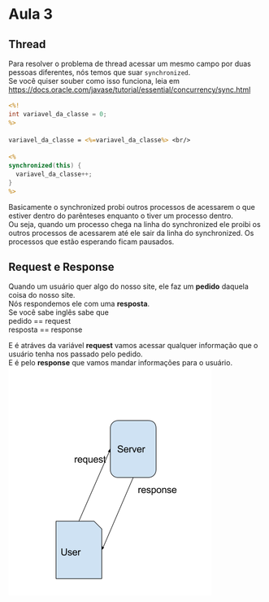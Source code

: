 # Aula 3

## Thread
Para resolver o problema de thread acessar um mesmo campo por duas pessoas diferentes, nós temos que suar `synchronized`.  
Se você quiser souber como isso funciona, leia em https://docs.oracle.com/javase/tutorial/essential/concurrency/sync.html  

```JSP
<%!
int variavel_da_classe = 0;
%>

variavel_da_classe = <%=variavel_da_classe%> <br/>

<%
synchronized(this) {
  variavel_da_classe++;
}
%>
```

Basicamente o synchronized probi outros processos de acessarem o que estiver dentro do parênteses enquanto o tiver um processo dentro.  
Ou seja, quando um processo chega na linha do synchronized ele proibi os outros processos de acessarem até ele sair da linha do synchronized. Os processos que estão esperando ficam pausados.  

## Request e Response
Quando um usuário quer algo do nosso site, ele faz um **pedido** daquela coisa do nosso site.  
Nós respondemos ele com uma **resposta**.  
Se você sabe inglês sabe que  
pedido == request  
resposta == response  

E é atráves da variável **request** vamos acessar qualquer informação que o usuário tenha nos passado pelo pedido.  
E é pelo **response** que vamos mandar informações para o usuário.  
![request e response](request.png)
